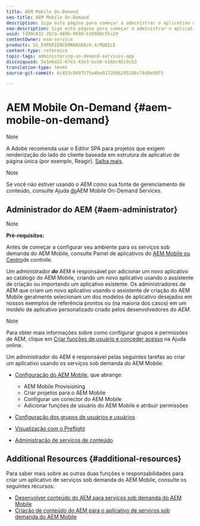 ```yaml
---
title: AEM Mobile On-Demand
seo-title: AEM Mobile On-Demand
description: Siga esta página para começar a administrar o aplicativo de serviços sob demanda do AEM Mobile. Ele fornece uma visão geral das funções e responsabilidades de um administrador do AEM para serviços sob demanda.
seo-description: Siga esta página para começar a administrar o aplicativo de serviços sob demanda do AEM Mobile. Ele fornece uma visão geral das funções e responsabilidades de um administrador do AEM para serviços sob demanda.
uuid: fd99c032-287a-489b-9690-b18980c55c29
contentOwner: msm-service
products: SG_EXPERIENCEMANAGER/6.4/MOBILE
content-type: reference
topic-tags: administering-on-demand-services-app
discoiquuid: 5e1e6a51-67e1-42e3-bcb0-e16bc92c9cb3
translation-type: tm+mt
source-git-commit: 6c453c9497575a4be0172b86295186c74d0e50f5

---
```



# AEM Mobile On-Demand {#aem-mobile-on-demand}

>[!NOTE]
>
>A Adobe recomenda usar o Editor SPA para projetos que exigem renderização do lado do cliente baseada em estrutura de aplicativo de página única (por exemplo, Reagir). [Saiba mais](/help/sites-developing/spa-overview.md).

>[!NOTE]
>
>Se você não estiver usando o AEM como sua fonte de gerenciamento de conteúdo, consulte Ajuda [do](https://helpx.adobe.com/digital-publishing-solution/topics.html)AEM Mobile On-Demand Services.

## Administrador do AEM {#aem-administrator}

>[!NOTE]
>
>**Pré-requisitos:**
>
>Antes de começar a configurar seu ambiente para os serviços sob demanda do AEM Mobile, consulte Painel de aplicativos do [AEM Mobile ou Centro](/help/mobile/mobile-apps-ondemand-application-dashboard.md)de controle.

Um administrador ***do*** AEM é responsável por adicionar um novo aplicativo ao catálogo do AEM Mobile, criando um novo aplicativo usando o assistente de criação ou importando um aplicativo existente. Os administradores de AEM que criam um novo aplicativo usando o assistente *de* criação do AEM Mobile geralmente selecionam um dos modelos de aplicativo desejados em nossos exemplos de referência prontos ou (na maioria dos casos) em um modelo de aplicativo personalizado criado pelos desenvolvedores do *AEM.*

>[!NOTE]
>
>Para obter mais informações sobre como configurar grupos e permissões de AEM, clique em [Criar funções de usuário e conceder acesso](https://helpx.adobe.com/digital-publishing-solution/help/account-admin-dps.html) na Ajuda online.

Um administrador do AEM é responsável pelas seguintes tarefas ao criar um aplicativo usando os serviços sob demanda do AEM Mobile:

* [Configuração do AEM Mobile](/help/mobile/aem-mobile-setup.md), que abrange

   * AEM Mobile Provisioning
   * Criar projetos para o AEM Mobile
   * Configurar um conector do AEM Mobile
   * Adicionar funções de usuário do AEM Mobile e atribuir permissões

* [Configuração dos grupos de usuários e usuários](/help/mobile/aem-mobile-configure-users.md)
* [Visualização com o Preflight](/help/mobile/aem-mobile-manage-ondemand-services.md)
* [Administração de serviços de conteúdo](/help/mobile/developing-content-services.md)

## Additional Resources {#additional-resources}

Para saber mais sobre as outras duas funções e responsabilidades para criar um aplicativo de serviços sob demanda do AEM Mobile, consulte os seguintes recursos:

* [Desenvolver conteúdo do AEM para serviços sob demanda do AEM Mobile](/help/mobile/aem-mobile-on-demand.md)
* [Criação de conteúdo do AEM para o aplicativo de serviços sob demanda do AEM Mobile](/help/mobile/mobile-apps-ondemand.md)
